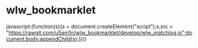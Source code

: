 # wlw_bookmarklet

javascript:(function(s){s = document.createElement("script");s.src = "https://rawgit.com/u5am1n/wlw_bookmarklet/develop/wlw_matchlog.js";document.body.appendChild(s);})()
